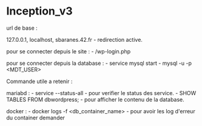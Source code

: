 # Inception_v3

url de base :

127.0.0.1, localhost, sbaranes.42.fr - redirection active.

pour se connecter depuis le site : 
	- /wp-login.php

pour se connecter depuis la database : 
	- service mysql start
	- mysql -u <USER> -p <MDT_USER>

Commande utile a retenir :

mariabd :
	- service --status-all - pour verifier le status des service.
	- SHOW TABLES FROM dbwordpress; - pour afficher le contenu de la database.

docker :
	- docker logs -f <db_container_name> - pour avoir les log d'erreur du container demander
